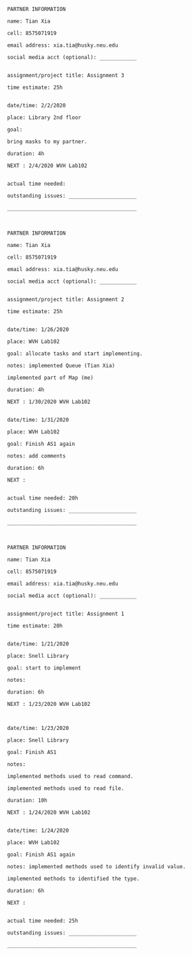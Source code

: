         PARTNER INFORMATION

        name: Tian Xia

        cell: 8575071919

        email address: xia.tia@husky.neu.edu

        social media acct (optional): ____________


        assignment/project title: Assignment 3

        time estimate: 25h


        date/time: 2/2/2020

        place: Library 2nd floor

        goal: 

        bring masks to my partner.

        duration: 4h

        NEXT : 2/4/2020 WVH Lab102


        actual time needed: 

        outstanding issues: ______________________

        __________________________________________

&nbsp;

        PARTNER INFORMATION

        name: Tian Xia

        cell: 8575071919

        email address: xia.tia@husky.neu.edu

        social media acct (optional): ____________


        assignment/project title: Assignment 2

        time estimate: 25h


        date/time: 1/26/2020

        place: WVH Lab102

        goal: allocate tasks and start implementing.

        notes: implemented Queue (Tian Xia)

        implemented part of Map (me)

        duration: 4h

        NEXT : 1/30/2020 WVH Lab102


        date/time: 1/31/2020

        place: WVH Lab102

        goal: Finish AS1 again

        notes: add comments

        duration: 6h

        NEXT : 


        actual time needed: 20h

        outstanding issues: ______________________

        __________________________________________

&nbsp;

        PARTNER INFORMATION

        name: Tian Xia

        cell: 8575071919

        email address: xia.tia@husky.neu.edu

        social media acct (optional): ____________


        assignment/project title: Assignment 1

        time estimate: 20h


        date/time: 1/21/2020

        place: Snell Library

        goal: start to implement

        notes: 

        duration: 6h

        NEXT : 1/23/2020 WVH Lab102



        date/time: 1/23/2020

        place: Snell Library

        goal: Finish AS1

        notes: 

        implemented methods used to read command.

        implemented methods used to read file.

        duration: 10h

        NEXT : 1/24/2020 WVH Lab102


        date/time: 1/24/2020

        place: WVH Lab102

        goal: Finish AS1 again

        notes: implemented methods used to identify invalid value.

        implemented methods to identified the type.

        duration: 6h

        NEXT : 


        actual time needed: 25h

        outstanding issues: ______________________

        __________________________________________
